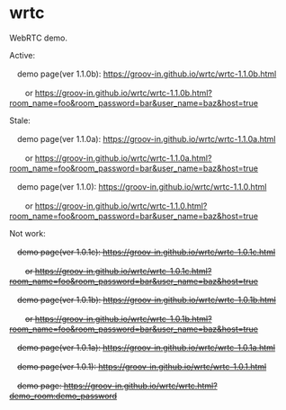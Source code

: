 # wrtc
WebRTC demo.

Active:
  
　demo page(ver 1.1.0b): https://groov-in.github.io/wrtc/wrtc-1.1.0b.html

　　or https://groov-in.github.io/wrtc/wrtc-1.1.0b.html?room_name=foo&room_password=bar&user_name=baz&host=true

Stale:

　demo page(ver 1.1.0a): https://groov-in.github.io/wrtc/wrtc-1.1.0a.html

　　or https://groov-in.github.io/wrtc/wrtc-1.1.0a.html?room_name=foo&room_password=bar&user_name=baz&host=true

　demo page(ver 1.1.0): https://groov-in.github.io/wrtc/wrtc-1.1.0.html

　　or https://groov-in.github.io/wrtc/wrtc-1.1.0.html?room_name=foo&room_password=bar&user_name=baz&host=true
  
Not work:

　~~demo page(ver 1.0.1c): https://groov-in.github.io/wrtc/wrtc-1.0.1c.html~~

　　~~or https://groov-in.github.io/wrtc/wrtc-1.0.1c.html?room_name=foo&room_password=bar&user_name=baz&host=true~~

　~~demo page(ver 1.0.1b): https://groov-in.github.io/wrtc/wrtc-1.0.1b.html~~

　　~~or https://groov-in.github.io/wrtc/wrtc-1.0.1b.html?room_name=foo&room_password=bar&user_name=baz&host=true~~

　~~demo page(ver 1.0.1a): https://groov-in.github.io/wrtc/wrtc-1.0.1a.html~~

　~~demo page(ver 1.0.1): https://groov-in.github.io/wrtc/wrtc-1.0.1.html~~

　~~demo page: https://groov-in.github.io/wrtc/wrtc.html?demo_room:demo_password~~
